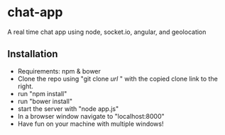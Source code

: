 # chat-app
A real time chat app using node, socket.io, angular, and geolocation

Installation
-----
- Requirements: npm & bower
- Clone the repo using "git clone *url* " with the copied clone link to the right.
- run "npm install"
- run "bower install"
- start the server with "node app.js"
- In a browser window navigate to "localhost:8000"
- Have fun on your machine with multiple windows!
